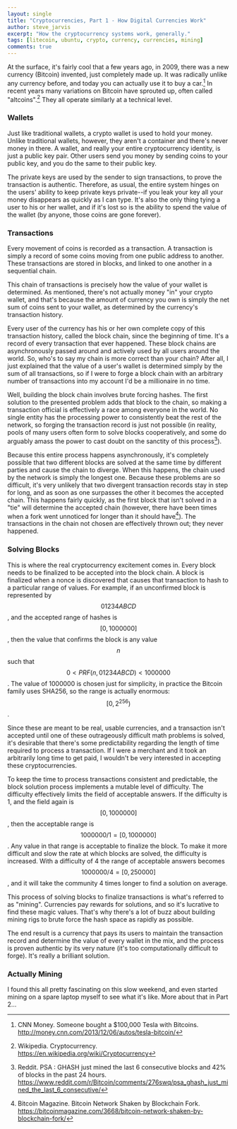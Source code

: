 ```yaml
---
layout: single
title: "Cryptocurrencies, Part 1 - How Digital Currencies Work"
author: steve_jarvis
excerpt: "How the cryptocurrency systems work, generally."
tags: [litecoin, ubuntu, crypto, currency, currencies, mining]
comments: true
---
```


At the surface, it's fairly cool that a few years ago, in 2009, there was a
new currency (Bitcoin) invented, just completely made up. It was radically
unlike any currency before, and today you can actually use it to buy a car.[^1]
In recent years many variations on Bitcoin have sprouted up, often called
"altcoins".[^2] They all operate similarly at a technical
level.

### Wallets
Just like traditional wallets, a crypto wallet is used to hold your money.
Unlike traditional wallets, however, they aren't a container and there's never
money in there. A wallet, and really your entire cryptocurrency
identity, is just a public key pair. Other users send you money by sending coins
to your public key, and you do the same to their public key.

The private keys are used by the sender to sign transactions, to prove the
transaction is authentic. Therefore, as usual, the entire system hinges on the
users' ability to keep private keys private--if you leak your key all your
money disappears as quickly as I can type. It's also the only thing tying a user
to his or her wallet, and if it's lost so is the ability to spend the value of
the wallet (by anyone, those coins are gone forever).

### Transactions
Every movement of coins is recorded as a transaction. A transaction is simply a
record of some coins moving from one public address to another. These
transactions are stored in blocks, and linked to one another in a sequential
chain.

This chain of transactions is precisely how the value of your wallet is
determined. As mentioned, there's not actually money "in" your
crypto wallet, and that's because the amount of currency you own is simply the
net sum of coins sent to your wallet, as determined by the currency's
transaction history.

Every user of the currency has his or her own complete copy of this transaction
history, called the block chain, since the beginning of time. It's a record
of every transaction that ever happened. These block chains are asynchronously
passed around and actively used by all users around the world. So, who's to say
my chain is more correct than your chain? After all, I just explained that the
value of a user's wallet is determined simply by the sum of all transactions, so
if I were to forge a block chain with an arbitrary number of transactions into
my account I'd be a millionaire in no time.

Well, building the block chain involves brute forcing hashes. The first solution to
the presented problem adds that block to the chain, so making a transaction
official is effectively a race among everyone in the world. No single entity has the
processing power to consistently beat the rest of the network, so forging the transaction
record is just not possible (in reality, pools of many users often form to
solve blocks cooperatively, and some do arguably amass the power to cast
doubt on the sanctity of this process[^3]).

Because this entire process happens asynchronously, it's completely possible
that two different blocks are solved at the same time by different parties and
cause the chain to diverge. When this happens, the chain used by the network
is simply the longest one. Because these problems are so difficult, it's
very unlikely that two divergent transaction records stay in step for long,
and as soon as one surpasses the other it becomes the accepted chain.
This happens fairly quickly, as the first block that isn't solved in a "tie"
will determine the accepted chain (however, there have been times when a fork
went unnoticed for longer than it should have[^4]). The transactions in the
chain not chosen are effectively thrown out; they never happened.

### Solving Blocks
This is where the real cryptocurrency excitement comes in. Every block
needs to be finalized to be accepted into the block chain. A block is finalized
when a nonce is discovered that causes that transaction to hash to a
particular range of values. For example, if an unconfirmed block is
represented by $$01234ABCD$$, and the accepted range of hashes is
$$[0,1000000]$$, then the value that confirms the block is any
value $$n$$ such that $$0 < PRF( n, 01234ABCD ) < 1000000$$. The value of
1000000 is chosen just for simplicity, in practice the Bitcoin family uses
SHA256, so the range is actually enormous: $$[0,2^{256})$$.

Since these are meant to be real, usable currencies, and a transaction isn't
accepted until one of these outrageously difficult math problems is solved,
it's desirable that there's some predictability regarding the length of time
required to process a transaction. If I were a merchant and it took an
arbitrarily long time to get paid, I wouldn't be very interested in accepting
these cryptocurrencies.

To keep the time to process transactions consistent and
predictable, the block solution process implements a mutable level of
difficulty. The difficulty effectively limits the field of acceptable
answers. If the difficulty is 1, and the field again is $$[0,1000000]$$, then
the acceptable range is $$1000000/1 = [0,1000000]$$. Any value in that range is
acceptable to finalize the block. To make it more difficult and slow the rate at
which blocks are solved, the difficulty is increased. With a difficulty of 4 the
range of acceptable answers becomes $$1000000/4 = [0,250000]$$, and it will
take the community 4 times longer to find a solution on average.

This process of solving blocks to finalize transactions is what's referred to as
"mining". Currencies pay rewards for solutions, and so it's lucrative to find
these magic values. That's why there's a lot of buzz about building mining
rigs to brute force the hash space as rapidly as possible.

The end result is a currency that pays its users to maintain the transaction
record and determine the value of every wallet in the mix, and the process is
proven authentic by its very nature (it's too computationally difficult to
forge). It's really a brilliant solution.

### Actually Mining
I found this all pretty fascinating on this slow weekend, and even
started mining on a spare laptop myself to see what it's like. More about that
in Part 2...


[^1]: CNN Money. Someone bought a $100,000 Tesla with Bitcoins. http://money.cnn.com/2013/12/06/autos/tesla-bitcoin/
[^2]: Wikipedia. Cryptocurrency. https://en.wikipedia.org/wiki/Cryptocurrency
[^3]: Reddit. PSA : GHASH just mined the last 6 consecutive blocks and 42% of blocks in the past 24 hours. https://www.reddit.com/r/Bitcoin/comments/276swq/psa_ghash_just_mined_the_last_6_consecutive/
[^4]: Bitcoin Magazine. Bitcoin Network Shaken by Blockchain Fork. https://bitcoinmagazine.com/3668/bitcoin-network-shaken-by-blockchain-fork/
